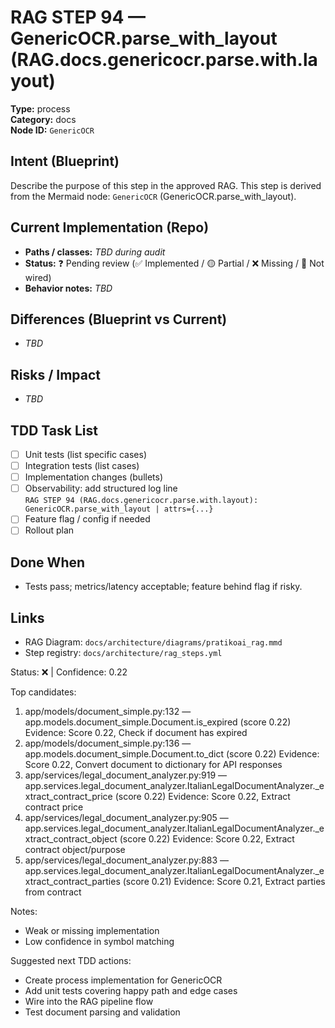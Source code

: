 # RAG STEP 94 — GenericOCR.parse_with_layout (RAG.docs.genericocr.parse.with.layout)

**Type:** process  
**Category:** docs  
**Node ID:** `GenericOCR`

## Intent (Blueprint)
Describe the purpose of this step in the approved RAG. This step is derived from the Mermaid node: `GenericOCR` (GenericOCR.parse_with_layout).

## Current Implementation (Repo)
- **Paths / classes:** _TBD during audit_
- **Status:** ❓ Pending review (✅ Implemented / 🟡 Partial / ❌ Missing / 🔌 Not wired)
- **Behavior notes:** _TBD_

## Differences (Blueprint vs Current)
- _TBD_

## Risks / Impact
- _TBD_

## TDD Task List
- [ ] Unit tests (list specific cases)
- [ ] Integration tests (list cases)
- [ ] Implementation changes (bullets)
- [ ] Observability: add structured log line  
  `RAG STEP 94 (RAG.docs.genericocr.parse.with.layout): GenericOCR.parse_with_layout | attrs={...}`
- [ ] Feature flag / config if needed
- [ ] Rollout plan

## Done When
- Tests pass; metrics/latency acceptable; feature behind flag if risky.

## Links
- RAG Diagram: `docs/architecture/diagrams/pratikoai_rag.mmd`
- Step registry: `docs/architecture/rag_steps.yml`


<!-- AUTO-AUDIT:BEGIN -->
Status: ❌  |  Confidence: 0.22

Top candidates:
1) app/models/document_simple.py:132 — app.models.document_simple.Document.is_expired (score 0.22)
   Evidence: Score 0.22, Check if document has expired
2) app/models/document_simple.py:136 — app.models.document_simple.Document.to_dict (score 0.22)
   Evidence: Score 0.22, Convert document to dictionary for API responses
3) app/services/legal_document_analyzer.py:919 — app.services.legal_document_analyzer.ItalianLegalDocumentAnalyzer._extract_contract_price (score 0.22)
   Evidence: Score 0.22, Extract contract price
4) app/services/legal_document_analyzer.py:905 — app.services.legal_document_analyzer.ItalianLegalDocumentAnalyzer._extract_contract_object (score 0.22)
   Evidence: Score 0.22, Extract contract object/purpose
5) app/services/legal_document_analyzer.py:883 — app.services.legal_document_analyzer.ItalianLegalDocumentAnalyzer._extract_contract_parties (score 0.21)
   Evidence: Score 0.21, Extract parties from contract

Notes:
- Weak or missing implementation
- Low confidence in symbol matching

Suggested next TDD actions:
- Create process implementation for GenericOCR
- Add unit tests covering happy path and edge cases
- Wire into the RAG pipeline flow
- Test document parsing and validation
<!-- AUTO-AUDIT:END -->